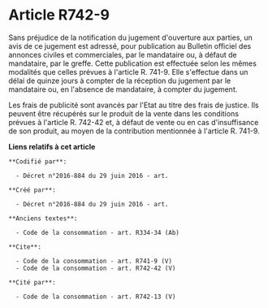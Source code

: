 # Article R742-9

Sans préjudice de la notification du jugement d'ouverture aux parties, un avis de ce jugement est adressé, pour publication
au Bulletin officiel des annonces civiles et commerciales, par le mandataire ou, à défaut de mandataire, par le greffe. Cette
publication est effectuée selon les mêmes modalités que celles prévues à l'article R. 741-9. Elle s'effectue dans un délai de
quinze jours à compter de la réception du jugement par le mandataire ou, en l'absence de mandataire, à compter du jugement. 

Les frais de publicité sont avancés par l'Etat au titre des frais de justice. Ils peuvent être récupérés sur le produit de la
vente dans les conditions prévues à l'article R. 742-42 et, à défaut de vente ou en cas d'insuffisance de son produit, au
moyen de la contribution mentionnée à l'article R. 741-9.

**Liens relatifs à cet article**

	**Codifié par**:

	  - Décret n°2016-884 du 29 juin 2016 - art.

	**Créé par**:

	  - Décret n°2016-884 du 29 juin 2016 - art.

	**Anciens textes**:

	  - Code de la consommation - art. R334-34 (Ab)

	**Cite**:

	  - Code de la consommation - art. R741-9 (V)
	  - Code de la consommation - art. R742-42 (V)

	**Cité par**:

	  - Code de la consommation - art. R742-13 (V)
